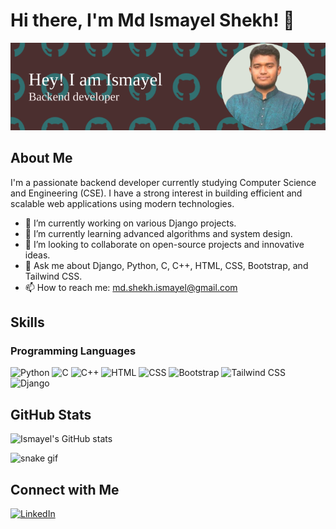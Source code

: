 # Hi there, I'm Md Ismayel Shekh! 👋

![Banner](https://github.com/ismayel-shekh/ismayel-shekh/blob/main/github-header-image.png)

## About Me

I'm a passionate backend developer currently studying Computer Science and Engineering (CSE). I have a strong interest in building efficient and scalable web applications using modern technologies.

- 🔭 I’m currently working on various Django projects.
- 🌱 I’m currently learning advanced algorithms and system design.
- 👯 I’m looking to collaborate on open-source projects and innovative ideas.
- 💬 Ask me about Django, Python, C, C++, HTML, CSS, Bootstrap, and Tailwind CSS.
- 📫 How to reach me: [md.shekh.ismayel@gmail.com](mailto:md.shekh.ismayel@gmail.com)

## Skills

### Programming Languages
![Python](https://img.shields.io/badge/Python-3776AB?style=for-the-badge&logo=python&logoColor=white)
![C](https://img.shields.io/badge/C-A8B9CC?style=for-the-badge&logo=c&logoColor=white)
![C++](https://img.shields.io/badge/C%2B%2B-00599C?style=for-the-badge&logo=c%2B%2B&logoColor=white)
![HTML](https://img.shields.io/badge/HTML5-E34F26?style=for-the-badge&logo=html5&logoColor=white)
![CSS](https://img.shields.io/badge/CSS3-1572B6?style=for-the-badge&logo=css3&logoColor=white)
![Bootstrap](https://img.shields.io/badge/Bootstrap-563D7C?style=for-the-badge&logo=bootstrap&logoColor=white)
![Tailwind CSS](https://img.shields.io/badge/Tailwind_CSS-38B2AC?style=for-the-badge&logo=tailwind-css&logoColor=white)
![Django](https://img.shields.io/badge/Django-092E20?style=for-the-badge&logo=django&logoColor=white)


## GitHub Stats

![Ismayel's GitHub stats](https://github-readme-stats.vercel.app/api?username=ismayel-shekh&show_icons=true&theme=radical)

![snake gif](https://github.com/ismayel-shekh/ismayel-shekh/blob/output/github-contribution-grid-snake.svg)


## Connect with Me

[![LinkedIn](https://img.shields.io/badge/LinkedIn-0A66C2?style=for-the-badge&logo=linkedin&logoColor=white)](www.linkedin.com/in/ismayel-shekh)


